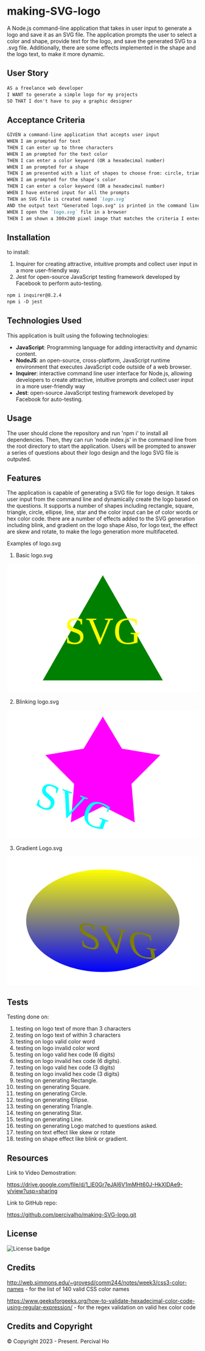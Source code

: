 # making-SVG-logo

A Node.js command-line application that takes in user input to generate a logo and save it as an SVG file. The application prompts the user to select a color and shape, provide text for the logo, and save the generated SVG to a .svg file.
Additionally, there are some effects implemented in the shape and the logo text, to make it more dynamic.


## User Story

```md
AS a freelance web developer
I WANT to generate a simple logo for my projects
SO THAT I don't have to pay a graphic designer
```

## Acceptance Criteria

```md
GIVEN a command-line application that accepts user input
WHEN I am prompted for text
THEN I can enter up to three characters
WHEN I am prompted for the text color
THEN I can enter a color keyword (OR a hexadecimal number)
WHEN I am prompted for a shape
THEN I am presented with a list of shapes to choose from: circle, triangle, and square
WHEN I am prompted for the shape's color
THEN I can enter a color keyword (OR a hexadecimal number)
WHEN I have entered input for all the prompts
THEN an SVG file is created named `logo.svg`
AND the output text "Generated logo.svg" is printed in the command line
WHEN I open the `logo.svg` file in a browser
THEN I am shown a 300x200 pixel image that matches the criteria I entered
```

## Installation
  
to install:
1. Inquirer for creating attractive, intuitive prompts and collect user input in a more user-friendly way.
2. Jest for open-source JavaScript testing framework developed by Facebook to perform auto-testing.

  ```md
  npm i inquirer@8.2.4
  npm i -D jest
  ```

## Technologies Used

This application is built using the following technologies:

- **JavaScript**: Programming language for adding interactivity and dynamic content.
- **NodeJS**: an open-source, cross-platform, JavaScript runtime environment that executes JavaScript code outside of a web browser.
- **Inquirer**:  interactive command line user interface for Node.js, allowing developers to create attractive, intuitive prompts and collect user input in a more user-friendly way
- **Jest**: open-source JavaScript testing framework developed by Facebook for auto-testing.


## Usage

The user should clone the repository and run 'npm i' to install all dependencies.  Then, they can run 'node index.js' in the command line from the root directory to start the application. Users will be prompted to answer a series of questions about their logo design and the logo SVG file is outputed.


## Features

The application is capable of generating a SVG file for logo design.  It takes user input from the command line and dynamically create the logo based on the questions. It supports a number of shapes including rectangle, square, triangle, circle, ellipse, line, star and the color input can be of color words or hex color code.
there are a number of effects added to the SVG generation including blink, and gradient on the logo shape
Also, for logo text, the effect are skew and rotate, to make the logo generation more multifaceted.

Examples of logo.svg
1.  Basic logo.svg

![Basic Logo](examples/Triangle.svg)

2. Blinking logo.svg

![Basic Logo](examples/Blink.svg)

3. Gradient Logo.svg

![Basic Logo](examples/Gradient.svg)

## Tests

Testing done on:

1. testing on logo text of more than 3 characters
2. testing on logo text of within 3 characters
3. testing on logo valid color word
4. testing on logo invalid color word
5. testing on logo valid hex code (6 digits)
6. testing on logo invalid hex code (6 digits).
7. testing on logo valid hex code (3 digits)
8. testing on logo invalid hex code (3 digits)
9. testing on generating Rectangle.
10. testing on generating Square.
11. testing on generating Circle.
12. testing on generating Ellipse.
13. testing on generating Triangle.
14. testing on generating Star.
15. testing on generating Line.
16. testing on generating Logo matched to questions asked.
17. testing on text effect like skew or rotate
18. testing on shape effect like blink or gradient.



## Resources

Link to Video Demostration:

https://drive.google.com/file/d/1_IE0Gr7eJAl6V1mMHt60J-HkXIDAe9-y/view?usp=sharing

Link to GitHub repo:

https://github.com/percivalho/making-SVG-logo.git




## License 

![License badge](https://img.shields.io/badge/license-MIT-blue.svg)


## Credits

http://web.simmons.edu/~grovesd/comm244/notes/week3/css3-color-names - for the list of 140 valid CSS color names

https://www.geeksforgeeks.org/how-to-validate-hexadecimal-color-code-using-regular-expression/ - for the regex validation on valid hex color code


## Credits and Copyright 
&copy; Copyright 2023 - Present. Percival Ho